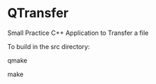 # QTransfer

Small Practice C++ Application to Transfer a file

To build in the src directory:

qmake

make



